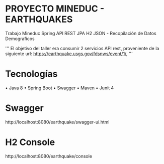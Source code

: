 # PROYECTO MINEDUC - EARTHQUAKES

Trabajo Mineduc Spring API REST JPA H2 JSON - Recopilación de Datos Demograficos

'''
El objetivo del taller era consumir 2 servicios API rest, proveniente de la siguiente url: https://earthquake.usgs.gov/fdsnws/event/1/, 
'''

# Tecnologías

•	Java 8 
•	Spring Boot 
•	Swagger
•	Maven
•	Junit 4


# Swagger

http://localhost:8080/earthquake/swagger-ui.html

# H2 Console

http://localhost:8080/earthquake/console
